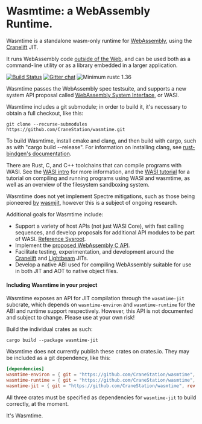 # Wasmtime: a WebAssembly Runtime.

Wasmtime is a standalone wasm-only runtime for [WebAssembly], using the [Cranelift] JIT.

It runs WebAssembly code [outside of the Web], and can be used both as a command-line
utility or as a library embedded in a larger application.

[WebAssembly]: https://webassembly.org/
[Cranelift]: https://github.com/CraneStation/cranelift
[outside of the Web]: https://webassembly.org/docs/non-web/

[![Build Status](https://dev.azure.com/CraneStation/Wasmtime/_apis/build/status/CraneStation.wasmtime?branchName=master)](https://dev.azure.com/CraneStation/Wasmtime/_build/latest?definitionId=4&branchName=master)
[![Gitter chat](https://badges.gitter.im/CraneStation/CraneStation.svg)](https://gitter.im/CraneStation/Lobby)
![Minimum rustc 1.36](https://img.shields.io/badge/rustc-1.36+-green.svg)

Wasmtime passes the WebAssembly spec testsuite, and supports a new system
API proposal called [WebAssembly System Interface], or WASI.

Wasmtime includes a git submodule; in order to build it, it's necessary to
obtain a full checkout, like this:
```
git clone --recurse-submodules https://github.com/CraneStation/wasmtime.git
```

To build Wasmtime, install cmake and clang, and then build with cargo, such
as with "cargo build --release". For information on installing clang, see
[rust-bindgen's documentation](https://github.com/rust-lang/rust-bindgen/blob/master/book/src/requirements.md).

There are Rust, C, and C++ toolchains that can compile programs with WASI. See
the [WASI intro][WASI intro] for more information, and the [WASI tutorial][WASI tutorial]
for a tutorial on compiling and running programs using WASI and wasmtime, as
well as an overview of the filesystem sandboxing system.

Wasmtime does not yet implement Spectre mitigations, such as those being
pioneered [by](https://www.wasmjit.org/blog/spectre-mitigations-part-1.html)
[wasmjit](https://www.wasmjit.org/blog/spectre-mitigations-part-2.html),
however this is a subject of ongoing research.

[CloudABI]: https://cloudabi.org/
[WebAssembly System Interface]: docs/WASI-overview.md
[WASI intro]: docs/WASI-intro.md
[WASI tutorial]: docs/WASI-tutorial.md

Additional goals for Wasmtime include:
 - Support a variety of host APIs (not just WASI Core), with fast calling sequences,
   and develop proposals for additional API modules to be part of WASI.
   [Reference Sysroot](https://github.com/WebAssembly/reference-sysroot).
 - Implement the [proposed WebAssembly C API].
 - Facilitate testing, experimentation, and development around the [Cranelift] and
   [Lightbeam] JITs.
 - Develop a native ABI used for compiling WebAssembly suitable for use in both
   JIT and AOT to native object files.

[proposed WebAssembly C API]: https://github.com/rossberg/wasm-c-api
[Cranelift]: https://github.com/CraneStation/cranelift
[Lightbeam]: https://github.com/CraneStation/lightbeam

#### Including Wasmtime in your project
Wasmtime exposes an API for JIT compilation through the `wasmtime-jit` subcrate, which depends on `wasmtime-environ` and `wasmtime-runtime` for the ABI and runtime support respectively. However, this API is not documented and subject to change. Please use at your own risk!

Build the individual crates as such:

```
cargo build --package wasmtime-jit
```

Wasmtime does not currently publish these crates on crates.io. They may be included as a git dependency, like this:

```toml
[dependencies]
wasmtime-environ = { git = "https://github.com/CraneStation/wasmtime", rev = "somecommithash" }
wasmtime-runtime = { git = "https://github.com/CraneStation/wasmtime", rev = "somecommithash" }
wasmtime-jit = { git = "https://github.com/CraneStation/wasmtime", rev = "somecommithash" }
```

All three crates must be specified as dependencies for `wasmtime-jit` to build correctly, at the moment.

It's Wasmtime.
